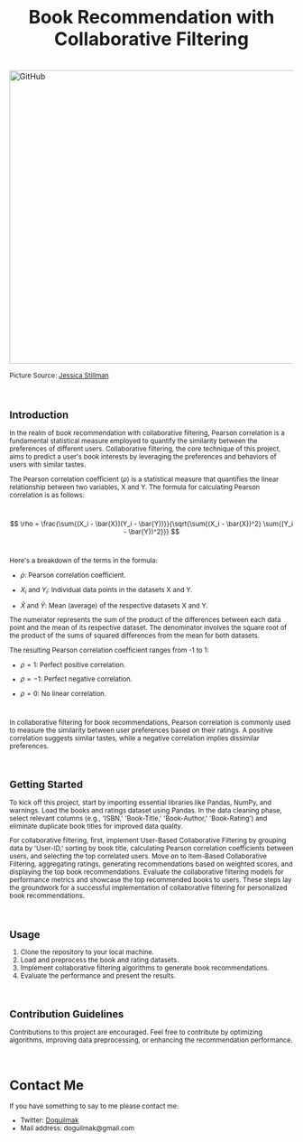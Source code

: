 <h1  align=center><font  size = 6>Book Recommendation with Collaborative Filtering</font></h1>

<br>  

<img  src="https://img-cdn.inc.com/image/upload/w_1920,h_1080,c_fill/images/panoramic/GettyImages-577674005_492115_zfpgiw.jpg"  height=520  width=1000  alt="GitHub">  

<small>Picture Source: <a  href="https://www.inc.com/jessica-stillman/books-reading-intelligence-tyler-cowen.html">Jessica Stillman</a> 

<br>

## Introduction

In the realm of book recommendation with collaborative filtering, Pearson correlation is a fundamental statistical measure employed to quantify the similarity between the preferences of different users. Collaborative filtering, the core technique of this project, aims to predict a user's book interests by leveraging the preferences and behaviors of users with similar tastes.

The Pearson correlation coefficient ($ρ$) is a statistical measure that quantifies the linear relationship between two variables, X and Y. The formula for calculating Pearson correlation is as follows:  

<br> 

$$ \rho = \frac{\sum{(X_i - \bar{X})(Y_i - \bar{Y})}}{\sqrt{\sum{(X_i - \bar{X})^2} \sum{(Y_i - \bar{Y})^2}}} $$  

<br> 

Here's a breakdown of the terms in the formula:  

- $\rho$: Pearson correlation coefficient.

- $X_i$ and $Y_i$: Individual data points in the datasets X and Y.

- $\bar{X}$ and $\bar{Y}$: Mean (average) of the respective datasets X and Y.  

The numerator represents the sum of the product of the differences between each data point and the mean of its respective dataset. The denominator involves the square root of the product of the sums of squared differences from the mean for both datasets.

The resulting Pearson correlation coefficient ranges from -1 to 1:

- $\rho = 1$: Perfect positive correlation.

- $\rho = -1$: Perfect negative correlation.

- $\rho = 0$: No linear correlation.

<br>  

In collaborative filtering for book recommendations, Pearson correlation is commonly used to measure the similarity between user preferences based on their ratings. A positive correlation suggests similar tastes, while a negative correlation implies dissimilar preferences.

<br>

## Getting Started


To kick off this project, start by importing essential libraries like Pandas, NumPy, and warnings. Load the books and ratings dataset using Pandas. In the data cleaning phase, select relevant columns (e.g., 'ISBN,' 'Book-Title,' 'Book-Author,' 'Book-Rating') and eliminate duplicate book titles for improved data quality.

For collaborative filtering, first, implement User-Based Collaborative Filtering by grouping data by 'User-ID,' sorting by book title, calculating Pearson correlation coefficients between users, and selecting the top correlated users. Move on to Item-Based Collaborative Filtering, aggregating ratings, generating recommendations based on weighted scores, and displaying the top book recommendations. Evaluate the collaborative filtering models for performance metrics and showcase the top recommended books to users. These steps lay the groundwork for a successful implementation of collaborative filtering for personalized book recommendations.

<br>

## Usage

1. Clone the repository to your local machine.
2. Load and preprocess the book and rating datasets.
3. Implement collaborative filtering algorithms to generate book recommendations.
4. Evaluate the performance and present the results.

<br>

## Contribution Guidelines

Contributions to this project are encouraged. Feel free to contribute by optimizing algorithms, improving data preprocessing, or enhancing the recommendation performance.

<br>

<h1>Contact Me</h1>

<p>If you have something to say to me please contact me:</p>  

<ul>
	
   <li>Twitter: <a  href="https://twitter.com/Doguilmak">Doguilmak</a></li>
   <li>Mail address: doguilmak@gmail.com</li>

</ul>
